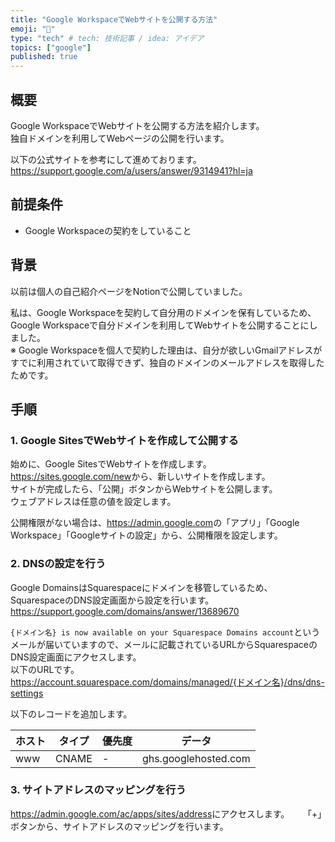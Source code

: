 ```yaml
---
title: "Google WorkspaceでWebサイトを公開する方法"
emoji: "👻"
type: "tech" # tech: 技術記事 / idea: アイデア
topics: ["google"]
published: true
---
```


## 概要

Google WorkspaceでWebサイトを公開する方法を紹介します。  
独自ドメインを利用してWebページの公開を行います。  

以下の公式サイトを参考にして進めております。 　
<https://support.google.com/a/users/answer/9314941?hl=ja>  

## 前提条件

- Google Workspaceの契約をしていること

## 背景

以前は個人の自己紹介ページをNotionで公開していました。 　

私は、Google Workspaceを契約して自分用のドメインを保有しているため、Google Workspaceで自分ドメインを利用してWebサイトを公開することにしました。  
※ Google Workspaceを個人で契約した理由は、自分が欲しいGmailアドレスがすでに利用されていて取得できず、独自のドメインのメールアドレスを取得したためです。 　

## 手順

### 1. Google SitesでWebサイトを作成して公開する

始めに、Google SitesでWebサイトを作成します。  
<https://sites.google.com/new>から、新しいサイトを作成します。  
サイトが完成したら、「公開」ボタンからWebサイトを公開します。  
ウェブアドレスは任意の値を設定します。  

公開権限がない場合は、<https://admin.google.com>の「アプリ」「Google Workspace」「Googleサイトの設定」から、公開権限を設定します。  

### 2. DNSの設定を行う

Google DomainsはSquarespaceにドメインを移管しているため、SquarespaceのDNS設定画面から設定を行います。  
<https://support.google.com/domains/answer/13689670>  

`{ドメイン名} is now available on your Squarespace Domains account`というメールが届いていますので、メールに記載されているURLからSquarespaceのDNS設定画面にアクセスします。  
以下のURLです。 　
<https://account.squarespace.com/domains/managed/{ドメイン名}/dns/dns-settings>  

以下のレコードを追加します。  

| ホスト | タイプ | 優先度 | データ |
| --- | --- | --- | --- |
| www | CNAME | - | ghs.googlehosted.com |

### 3. サイトアドレスのマッピングを行う

<https://admin.google.com/ac/apps/sites/address>にアクセスします。 　
「+」ボタンから、サイトアドレスのマッピングを行います。  
